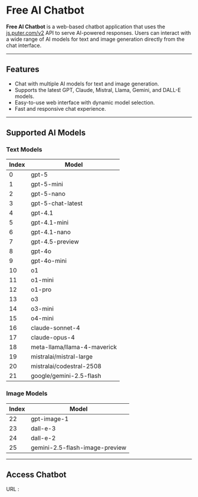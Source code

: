 # Free AI Chatbot

**Free AI Chatbot** is a web-based chatbot application that uses the [js.puter.com/v2](https://js.puter.com/v2) API to serve AI-powered responses. Users can interact with a wide range of AI models for text and image generation directly from the chat interface.

---

## Features

- Chat with multiple AI models for text and image generation.
- Supports the latest GPT, Claude, Mistral, Llama, Gemini, and DALL-E models.
- Easy-to-use web interface with dynamic model selection.
- Fast and responsive chat experience.

---

## Supported AI Models

### Text Models
| Index | Model |
|-------|-------|
| 0 | gpt-5 |
| 1 | gpt-5-mini |
| 2 | gpt-5-nano |
| 3 | gpt-5-chat-latest |
| 4 | gpt-4.1 |
| 5 | gpt-4.1-mini |
| 6 | gpt-4.1-nano |
| 7 | gpt-4.5-preview |
| 8 | gpt-4o |
| 9 | gpt-4o-mini |
| 10 | o1 |
| 11 | o1-mini |
| 12 | o1-pro |
| 13 | o3 |
| 14 | o3-mini |
| 15 | o4-mini |
| 16 | claude-sonnet-4 |
| 17 | claude-opus-4 |
| 18 | meta-llama/llama-4-maverick |
| 19 | mistralai/mistral-large |
| 20 | mistralai/codestral-2508 |
| 21 | google/gemini-2.5-flash |

### Image Models
| Index | Model |
|-------|-------|
| 22 | gpt-image-1 |
| 23 | dall-e-3 |
| 24 | dall-e-2 |
| 25 | gemini-2.5-flash-image-preview |

---

## Access Chatbot
URL : 
